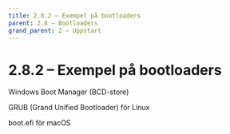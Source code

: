 ```yaml
---
title: 2.8.2 – Exempel på bootloaders
parent: 2.8 – Bootloaders
grand_parent: 2 – Uppstart
---
```

# 2.8.2 – Exempel på bootloaders

Windows Boot Manager (BCD-store)

GRUB (Grand Unified Bootloader) för Linux

boot.efi för macOS

